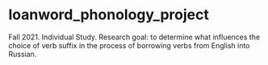 # loanword_phonology_project
Fall 2021. Individual Study. Research goal: to determine what influences the choice of verb suffix in the process of borrowing verbs from English into Russian. 
